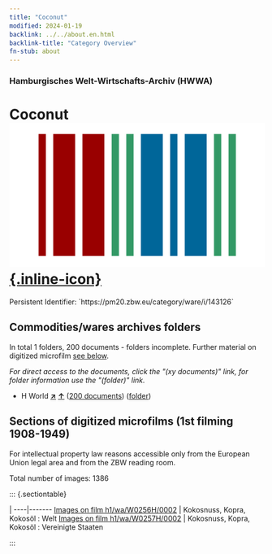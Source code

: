 ```yaml
---
title: "Coconut"
modified: 2024-01-19
backlink: ../../about.en.html
backlink-title: "Category Overview"
fn-stub: about
---
```


### Hamburgisches Welt-Wirtschafts-Archiv (HWWA)

# Coconut &#160; [![Wikidata](/images/Wikidata-logo.svg "Wikidata"){.inline-icon}](http://www.wikidata.org/entity/Q3342808)

<div class="hint">Persistent Identifier: `https://pm20.zbw.eu/category/ware/i/143126`</div>







## Commodities/wares archives folders







In total 1 folders, 200 documents - folders incomplete. Further material on digitized microfilm [see below](#filmsections).

_For direct access to the documents, click the "(xy documents)" link, for folder information use the "(folder)" link._


- H World [**&nearr;**](../../../geo/i/141728/about.en.html "World (all folders)") [**&uarr;**](../../../geo/about.en.html#H "Country category system") (<a href="https://pm20.zbw.eu/iiifview/folder/wa/143126,141728" title="about: Coconut : World" target="_blank">200 documents</a>) ([folder](../../../../folder/wa/1431xx/143126/1417xx/141728/about.en.html))



<a id="filmsections" />

## Sections of digitized microfilms (1st filming 1908-1949)

<p>For intellectual property law reasons accessible only from the European Union legal area and from the ZBW reading room.</p>



<p>Total number of images: 1386</p>




::: {.sectiontable}

 | 
----|-------
<a class="btn" href="https://pm20.zbw.eu/film/h1/wa/W0256H/0002" rel="nofollow">Images on film h1/wa/W0256H/0002</a> | Kokosnuss, Kopra, Kokosöl : Welt
<a class="btn" href="https://pm20.zbw.eu/film/h1/wa/W0257H/0002" rel="nofollow">Images on film h1/wa/W0257H/0002</a> | Kokosnuss, Kopra, Kokosöl : Vereinigte Staaten


:::
















